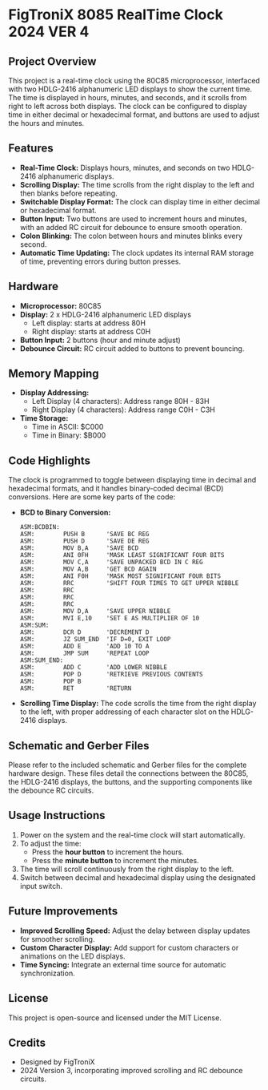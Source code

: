
# FigTroniX 8085 RealTime Clock 2024 VER 4

## Project Overview

This project is a real-time clock using the 80C85 microprocessor, interfaced with two HDLG-2416 alphanumeric LED displays to show the current time. The time is displayed in hours, minutes, and seconds, and it scrolls from right to left across both displays. The clock can be configured to display time in either decimal or hexadecimal format, and buttons are used to adjust the hours and minutes.

## Features

- **Real-Time Clock:** Displays hours, minutes, and seconds on two HDLG-2416 alphanumeric displays.
- **Scrolling Display:** The time scrolls from the right display to the left and then blanks before repeating.
- **Switchable Display Format:** The clock can display time in either decimal or hexadecimal format.
- **Button Input:** Two buttons are used to increment hours and minutes, with an added RC circuit for debounce to ensure smooth operation.
- **Colon Blinking:** The colon between hours and minutes blinks every second.
- **Automatic Time Updating:** The clock updates its internal RAM storage of time, preventing errors during button presses.

## Hardware

- **Microprocessor:** 80C85
- **Display:** 2 x HDLG-2416 alphanumeric LED displays
  - Left display: starts at address 80H
  - Right display: starts at address C0H
- **Button Input:** 2 buttons (hour and minute adjust)
- **Debounce Circuit:** RC circuit added to buttons to prevent bouncing.

## Memory Mapping

- **Display Addressing:**
  - Left Display (4 characters): Address range 80H - 83H
  - Right Display (4 characters): Address range C0H - C3H
- **Time Storage:**
  - Time in ASCII: $C000
  - Time in Binary: $B000

## Code Highlights

The clock is programmed to toggle between displaying time in decimal and hexadecimal formats, and it handles binary-coded decimal (BCD) conversions. Here are some key parts of the code:

- **BCD to Binary Conversion:**
  ```assembly
  ASM:BCDBIN:
  ASM:        PUSH B      'SAVE BC REG
  ASM:        PUSH D      'SAVE DE REG
  ASM:        MOV B,A     'SAVE BCD
  ASM:        ANI 0FH     'MASK LEAST SIGNIFICANT FOUR BITS
  ASM:        MOV C,A     'SAVE UNPACKED BCD IN C REG
  ASM:        MOV A,B     'GET BCD AGAIN
  ASM:        ANI F0H     'MASK MOST SIGNIFICANT FOUR BITS
  ASM:        RRC         'SHIFT FOUR TIMES TO GET UPPER NIBBLE
  ASM:        RRC
  ASM:        RRC
  ASM:        RRC
  ASM:        MOV D,A     'SAVE UPPER NIBBLE
  ASM:        MVI E,10    'SET E AS MULTIPLIER OF 10
  ASM:SUM:
  ASM:        DCR D       'DECREMENT D
  ASM:        JZ SUM_END  'IF D=0, EXIT LOOP
  ASM:        ADD E       'ADD 10 TO A
  ASM:        JMP SUM     'REPEAT LOOP
  ASM:SUM_END:
  ASM:        ADD C       'ADD LOWER NIBBLE
  ASM:        POP D       'RETRIEVE PREVIOUS CONTENTS
  ASM:        POP B
  ASM:        RET         'RETURN
  ```

- **Scrolling Time Display:** 
  The code scrolls the time from the right display to the left, with proper addressing of each character slot on the HDLG-2416 displays.

## Schematic and Gerber Files

Please refer to the included schematic and Gerber files for the complete hardware design. These files detail the connections between the 80C85, the HDLG-2416 displays, the buttons, and the supporting components like the debounce RC circuits.

## Usage Instructions

1. Power on the system and the real-time clock will start automatically.
2. To adjust the time:
   - Press the **hour button** to increment the hours.
   - Press the **minute button** to increment the minutes.
3. The time will scroll continuously from the right display to the left.
4. Switch between decimal and hexadecimal display using the designated input switch.

## Future Improvements

- **Improved Scrolling Speed:** Adjust the delay between display updates for smoother scrolling.
- **Custom Character Display:** Add support for custom characters or animations on the LED displays.
- **Time Syncing:** Integrate an external time source for automatic synchronization.

## License

This project is open-source and licensed under the MIT License.

## Credits

- Designed by FigTroniX
- 2024 Version 3, incorporating improved scrolling and RC debounce circuits.
